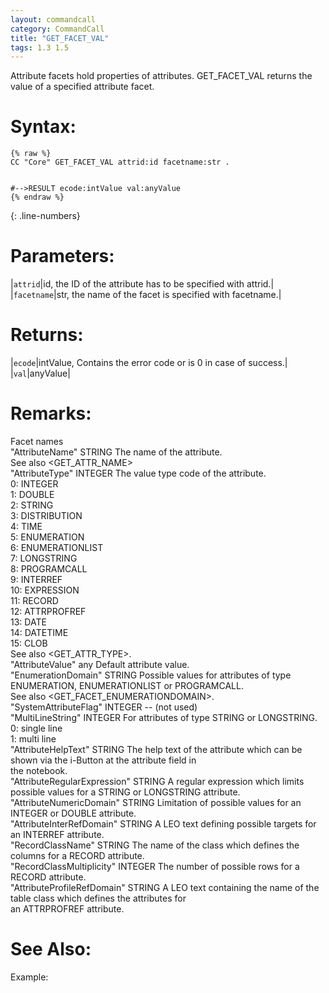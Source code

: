 ```yaml
---
layout: commandcall
category: CommandCall
title: "GET_FACET_VAL"
tags: 1.3 1.5
---
```


Attribute facets hold properties of attributes. GET_FACET_VAL returns the value of a specified attribute facet.

# Syntax:  

```adoscript
{% raw %}
CC "Core" GET_FACET_VAL attrid:id facetname:str .


#-->RESULT ecode:intValue val:anyValue
{% endraw %}
```
{: .line-numbers}

# Parameters:  

|`attrid`|id, the ID of the attribute has to be specified with attrid.|
|`facetname`|str, the name of the facet is specified with facetname.|

# Returns:  

|`ecode`|intValue, Contains the error code or is 0 in case of success.|
|`val`|anyValue|

# Remarks:

Facet names  
"AttributeName"					STRING		The name of the attribute.  
See also &lt;GET_ATTR_NAME&gt;  
"AttributeType"					INTEGER		The value type code of the attribute.  
0: INTEGER  
1: DOUBLE  
2: STRING  
3: DISTRIBUTION  
4: TIME  
5: ENUMERATION  
6: ENUMERATIONLIST  
7: LONGSTRING  
8: PROGRAMCALL  
9: INTERREF  
10: EXPRESSION  
11: RECORD  
12: ATTRPROFREF  
13: DATE  
14: DATETIME  
15: CLOB  
See also &lt;GET_ATTR_TYPE&gt;.  
"AttributeValue"				any			Default attribute value.  
"EnumerationDomain"				STRING		Possible values for attributes of type  
ENUMERATION, ENUMERATIONLIST or PROGRAMCALL.  
See also &lt;GET_FACET_ENUMERATIONDOMAIN&gt;.  
"SystemAttributeFlag"			INTEGER		-- (not used)  
"MultiLineString"				INTEGER		For attributes of type STRING or LONGSTRING.  
0: single line  
1: multi line  
"AttributeHelpText"				STRING		The help text of the attribute which can be shown via the i-Button at the attribute field in  
the notebook.  
"AttributeRegularExpression"	STRING		A regular expression which limits possible values for a STRING or LONGSTRING attribute.  
"AttributeNumericDomain"		STRING		Limitation of possible values for an INTEGER or DOUBLE attribute.  
"AttributeInterRefDomain"		STRING		A LEO text defining possible targets for an INTERREF attribute.  
"RecordClassName"				STRING		The name of the class which defines the columns for a RECORD attribute.  
"RecordClassMultiplicity"		INTEGER		The number of possible rows for a RECORD attribute.  
"AttributeProfileRefDomain"		STRING		A LEO text containing the name of the table class which defines the attributes for  
an ATTRPROFREF attribute.



# See Also:  



Example:


